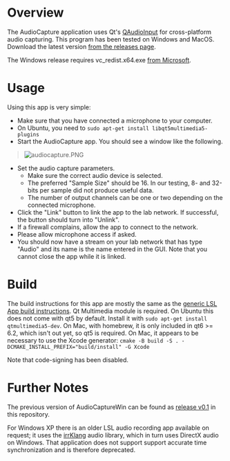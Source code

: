 # Overview

The AudioCapture application uses Qt's [QAudioInput](https://doc.qt.io/qt-5/qaudioinput.html) for cross-platform audio capturing. This program has been tested on Windows and MacOS. Download the latest version [from the releases page](https://github.com/labstreaminglayer/App-AudioCapture/releases).

The Windows release requires vc_redist.x64.exe [from Microsoft](https://support.microsoft.com/en-gb/help/2977003/the-latest-supported-visual-c-downloads).

# Usage
Using this app is very simple:

  * Make sure that you have connected a microphone to your computer.
  * On Ubuntu, you need to `sudo apt-get install libqt5multimedia5-plugins`
  * Start the AudioCapture app. You should see a window like the following.
> ![audiocapture.PNG](audiocapture.PNG)
  * Set the audio capture parameters.
    * Make sure the correct audio device is selected.
    * The preferred "Sample Size" should be 16. In our testing, 8- and 32-bits per sample did not produce useful data.
    * The number of output channels can be one or two depending on the connected microphone.
  * Click the "Link" button to link the app to the lab network. If successful, the button should turn into "Unlink".
  * If a firewall complains, allow the app to connect to the network.
  * Please allow microphone access if asked.
  * You should now have a stream on your lab network that has type "Audio" and its name is the name entered in the GUI. Note that you cannot close the app while it is linked.

# Build

The build instructions for this app are mostly the same as the [generic LSL App build instructions](https://labstreaminglayer.readthedocs.io/dev/app_build.html).
Qt Multimedia module is required. On Ubuntu this does not come with qt5 by default. Install it with `sudo apt-get install qtmultimedia5-dev`. On Mac, with homebrew, it is only included in qt6 >= 6.2, which isn't out yet, so qt5 is required.
On Mac, it appears to be necessary to use the Xcode generator: `cmake -B build -S . -DCMAKE_INSTALL_PREFIX="build/install" -G Xcode`

Note that code-signing has been disabled.

# Further Notes

The previous version of AudioCaptureWin can be found as [release v0.1](https://github.com/labstreaminglayer/App-AudioCapture/releases/tag/v0.1) in this repository.

For Windows XP there is an older LSL audio recording app available on request; it uses the [irrKlang](http://www.ambiera.com/irrklang/) audio library, which in turn uses DirectX audio on Windows. That application does not support support accurate time synchronization and is therefore deprecated.
